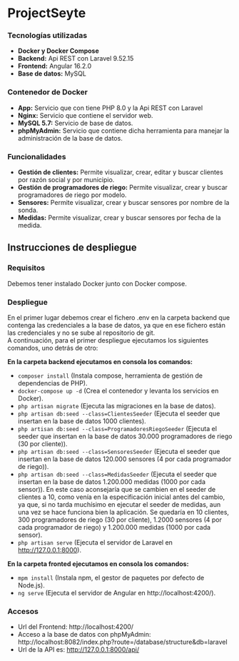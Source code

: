 # ProjectSeyte
### Tecnologías utilizadas
-	**Docker y Docker Compose**
-	**Backend:** Api REST con Laravel 9.52.15
-	**Frontend:** Angular 16.2.0
-	**Base de datos:** MySQL
### Contenedor de Docker
-	**App:** Servicio que con tiene PHP 8.0 y la Api REST con Laravel
-	**Nginx:** Servicio que contiene el servidor web.
-	**MySQL 5.7:** Servicio de base de datos.
-	**phpMyAdmin:** Servicio que contiene dicha herramienta para manejar la administración de la base de datos.
### Funcionalidades
-	**Gestión de clientes:** Permite visualizar, crear, editar y buscar clientes por razón social y por municipio.
-	**Gestión de programadores de riego:** Permite visualizar, crear y buscar programadores de riego por modelo.
-	**Sensores:** Permite visualizar, crear y buscar sensores por nombre de la sonda.
-	**Medidas:** Permite visualizar, crear y buscar sensores por fecha de la medida.
## Instrucciones de despliegue
### Requisitos
Debemos tener instalado Docker junto con Docker compose.
### Despliegue
En el primer lugar debemos crear el fichero .env en la carpeta backend que contenga las credenciales a la base de datos, ya que en ese fichero están las credenciales y no se sube al repositorio de git.<br>
A continuación, para el primer despliegue ejecutamos los siguientes comandos, uno detrás de otro:<br>

**En la carpeta backend ejecutamos en consola los comandos:**

-	`composer install` (Instala compose, herramienta de gestión de dependencias de PHP).
-	`docker-compose up -d` (Crea el contenedor y levanta los servicios en Docker).
-	`php artisan migrate` (Ejecuta las migraciones en la base de datos).
-	`php artisan db:seed --class=ClientesSeeder` (Ejecuta el seeder que insertan en la base de datos 1000 clientes).
-	`php artisan db:seed --class=ProgramadoresRiegoSeeder` (Ejecuta el seeder que insertan en la base de datos 30.000 programadores de riego (30 por cliente)).
-	`php artisan db:seed --class=SensoresSeeder` (Ejecuta el seeder que insertan en la base de datos 120.000 sensores (4 por cada programador de riego)).
-	`php artisan db:seed --class=MedidasSeeder` (Ejecuta el seeder que insertan en la base de datos 1.200.000 medidas (1000 por cada sensor)).
En este caso aconsejaría que se cambien en el seeder de clientes a 10, como venía en la especificación inicial antes del cambio, ya que, si no tarda muchísimo en ejecutar el seeder de medidas, aun una vez se hace funciona bien la aplicación.
Se quedaría en 10 clientes, 300 programadores de riego (30 por cliente), 1.2000 sensores (4 por cada programador de riego) y 1.200.000 medidas (1000 por cada sensor).
-	`php artisan serve` (Ejecuta el servidor de Laravel en http://127.0.0.1:8000).<br>

**En la carpeta fronted ejecutamos en consola los comandos:**

-	`mpm install` (Instala npm, el gestor de paquetes por defecto de Node.js).
-	`ng serve` (Ejecuta el servidor de Angular en http://localhost:4200/).
### Accesos
-	Url del Frontend:
http://localhost:4200/
-	Acceso a la base de datos con phpMyAdmin:
http://localhost:8082/index.php?route=/database/structure&db=laravel
-	Url de la API es:
http://127.0.0.1:8000/api/
